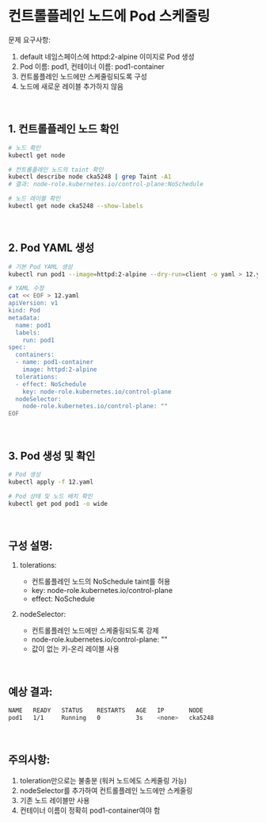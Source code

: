# 컨트롤플레인 노드에 Pod 스케줄링

문제 요구사항:
1. default 네임스페이스에 httpd:2-alpine 이미지로 Pod 생성
2. Pod 이름: pod1, 컨테이너 이름: pod1-container
3. 컨트롤플레인 노드에만 스케줄링되도록 구성
4. 노드에 새로운 레이블 추가하지 않음

<br/>

## 1. 컨트롤플레인 노드 확인
```bash
# 노드 확인
kubectl get node

# 컨트롤플레인 노드의 taint 확인
kubectl describe node cka5248 | grep Taint -A1
# 결과: node-role.kubernetes.io/control-plane:NoSchedule

# 노드 레이블 확인
kubectl get node cka5248 --show-labels
```

<br/>

## 2. Pod YAML 생성
```bash
# 기본 Pod YAML 생성
kubectl run pod1 --image=httpd:2-alpine --dry-run=client -o yaml > 12.yaml

# YAML 수정
cat << EOF > 12.yaml
apiVersion: v1
kind: Pod
metadata:
  name: pod1
  labels:
    run: pod1
spec:
  containers:
  - name: pod1-container
    image: httpd:2-alpine
  tolerations:
  - effect: NoSchedule
    key: node-role.kubernetes.io/control-plane
  nodeSelector:
    node-role.kubernetes.io/control-plane: ""
EOF
```

<br/>

## 3. Pod 생성 및 확인
```bash
# Pod 생성
kubectl apply -f 12.yaml

# Pod 상태 및 노드 배치 확인
kubectl get pod pod1 -o wide
```

<br/>

## 구성 설명:
1. tolerations:
   - 컨트롤플레인 노드의 NoSchedule taint를 허용
   - key: node-role.kubernetes.io/control-plane
   - effect: NoSchedule

2. nodeSelector:
   - 컨트롤플레인 노드에만 스케줄링되도록 강제
   - node-role.kubernetes.io/control-plane: ""
   - 값이 없는 키-온리 레이블 사용

<br/>

## 예상 결과:
```bash
NAME   READY   STATUS    RESTARTS   AGE   IP       NODE     
pod1   1/1     Running   0          3s    <none>   cka5248
```

<br/>

## 주의사항:
1. toleration만으로는 불충분 (워커 노드에도 스케줄링 가능)
2. nodeSelector를 추가하여 컨트롤플레인 노드에만 스케줄링
3. 기존 노드 레이블만 사용
4. 컨테이너 이름이 정확히 pod1-container여야 함
